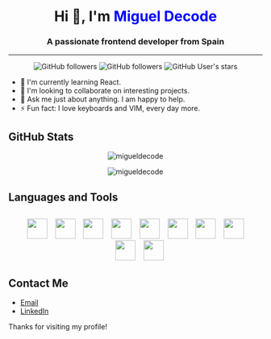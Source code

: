 <h1 align="center">Hi 👋, I'm <span style="color: blue">Miguel Decode</span></h1>
<h3 align="center">A passionate frontend developer from Spain</h3>

<hr>

<div align="center">

![GitHub followers](https://komarev.com/ghpvc/?username=migueldecode&label=Profile%20views&color=0e75b6&style=flat)
![GitHub followers](https://img.shields.io/github/followers/migueldecode)
![GitHub User's stars](https://img.shields.io/github/stars/migueldecode)

</div>

- 🌱 I'm currently learning React.
- 👯 I'm looking to collaborate on interesting projects.
- 💬 Ask me just about anything. I am happy to help.
- ⚡ Fun fact: I love keyboards and VIM, every day more.

## GitHub Stats

<p align="center">
<img src="https://github-readme-stats.vercel.app/api/top-langs?username=migueldecode&show_icons=true&locale=en&layout=compact&theme=react" alt="migueldecode" />
</p>

<p align="center">
<img src="https://github-readme-stats.vercel.app/api?username=migueldecode&show_icons=true&theme=react" alt="migueldecode" />
</p>

## Languages and Tools

<p align="center" style="margin: 30px">
<a href="https://cdn.jsdelivr.net/gh/devicons/devicon@latest/icons/html5/html5-original.svg" target="_blank" rel="noreferrer"><img src="https://cdn.jsdelivr.net/gh/devicons/devicon@latest/icons/html5/html5-original.svg" alt="" width="40" height="40"/></a>&nbsp;&nbsp;&nbsp;&nbsp<a href="https://developer.mozilla.org/es/docs/Web/CSS" target="_blank" rel="noreferrer"><img src="https://cdn.jsdelivr.net/gh/devicons/devicon@latest/icons/css3/css3-original.svg" alt="" width="40" height="40"/></a>&nbsp;&nbsp;&nbsp;&nbsp<a href="https://developer.mozilla.org/es/docs/Web/JavaScript" target="_blank" rel="noreferrer"><img src="https://cdn.jsdelivr.net/gh/devicons/devicon@latest/icons/javascript/javascript-original.svg" alt="" width="40" height="40"/></a>&nbsp;&nbsp;&nbsp;&nbsp<a href="https://www.typescriptlang.org/" target="_blank" rel="noreferrer"><img src="https://cdn.jsdelivr.net/gh/devicons/devicon@latest/icons/typescript/typescript-original.svg" alt="" width="40" height="40"/></a>&nbsp;&nbsp;&nbsp;&nbsp<a href="https://git-scm.com/" target="_blank" rel="noreferrer"><img src="https://cdn.jsdelivr.net/gh/devicons/devicon@latest/icons/git/git-original.svg" alt="" width="40" height="40"/></a>&nbsp;&nbsp;&nbsp;&nbsp<a href="https://github.com/" target="_blank" rel="noreferrer"><img src="https://cdn.jsdelivr.net/gh/devicons/devicon@latest/icons/github/github-original.svg" alt="" width="40" height="40"/></a>&nbsp;&nbsp;&nbsp;&nbsp<a href="https://astro.build/" target="_blank" rel="noreferrer"><img src="https://cdn.jsdelivr.net/gh/devicons/devicon@latest/icons/astro/astro-original.svg" alt="" width="40" height="40"/></a>&nbsp;&nbsp;&nbsp;&nbsp<a href="https://es.react.dev/" target="_blank" rel="noreferrer"><img src="https://cdn.jsdelivr.net/gh/devicons/devicon@latest/icons/react/react-original.svg" alt="" width="40" height="40"/></a>&nbsp;&nbsp;&nbsp;&nbsp<a href="https://tailwindcss.com/" target="_blank" rel="noreferrer"><img src="https://cdn.jsdelivr.net/gh/devicons/devicon@latest/icons/tailwindcss/tailwindcss-original.svg" alt="" width="40" height="40"/></a>&nbsp;&nbsp;&nbsp;&nbsp<a href="https://es.wikipedia.org/wiki/Markdown" target="_blank" rel="noreferrer"><img src="https://cdn.jsdelivr.net/gh/devicons/devicon@latest/icons/markdown/markdown-original.svg" alt="" width="40" height="40"/></a>
</p>

## Contact Me

- [Email](mailto:migueldecode@gmail.com)
- [LinkedIn](https://www.linkedin.com/in/miguel-lema-garc%C3%ADa/)

Thanks for visiting my profile!
